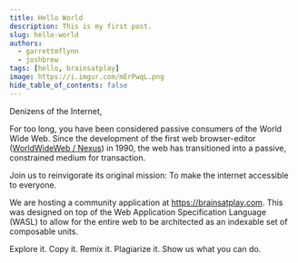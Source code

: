 ```yaml
---
title: Hello World
description: This is my first post.
slug: hello-world
authors:
  - garrettmflynn
  - joshbrew
tags: [hello, brainsatplay]
image: https://i.imgur.com/mErPwqL.png
hide_table_of_contents: false
---
```


Denizens of the Internet,

For too long, you have been considered passive consumers of the World Wide Web. Since the development of the first web browser-editor ([WorldWideWeb / Nexus](https://www.w3.org/People/Berners-Lee/WorldWideWeb.html)) in 1990, the web has transitioned into a passive, constrained medium for transaction.

Join us to reinvigorate its original mission: To make the internet accessible to everyone.

We are hosting a community application at https://brainsatplay.com. This was designed on top of the Web Application Specification Language (WASL) to allow for the entire web to be architected as an indexable set of composable units.

Explore it. Copy it. Remix it. Plagiarize it. Show us what you can do. 